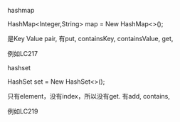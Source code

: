 hashmap

HashMap<Integer,String> map = New HashMap<>();

是Key Value pair, 有put, containsKey, containsValue, get,

例如LC217

hashset

HashSet<Integer> set = New HashSet<>();

只有element，没有index，所以没有get. 有add, contains,


例如LC219
